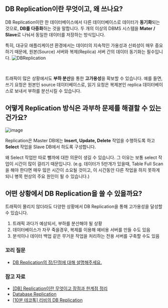 ## DB Replication이란 무엇이고, 왜 쓰나요?
DB Replication이란 한 데이터베이스에서 다른 데이터베이스로 데이터가 **동기화**되는 것으로, **DB를 다중화**하는 것을 말합니다. 두 개의 이상의 DBMS 시스템을 **Mater / Slave**로 나눠서 동일한 데이터를 저장하는 방식입니다.

특히, 대규모 애플리케이션 환경에서는 데이터의 지속적인 가용성과 신뢰성이 매우 중요하기 때문에, 원본(Source) 서버와 복제(Replica) 서버 간의 데이터 동기화는 필수입니다.
![DBReplication](https://github.com/user-attachments/assets/f88ff23b-01ff-49fe-9e0b-295a1d5603f8)

<br>

트래픽이 많은 상황에서도 **부하 분산**을 통한 **고가용성**을 확보할 수 있습니다. 예를 들면, 쓰기 요청은 원본인 source 데이터베이스로, 읽기 요청은 복제본인 replica 데이터베이스로 보내서 부하를 분산시킬 수 있습니다.

## 어떻게 Replication 방식은 과부하 문제를 해결할 수 있는 건가요?
![image](https://github.com/user-attachments/assets/061165b7-0451-43e8-8f39-1d5bd16ba507)

Replication은 Master DB에는 **Insert, Update, Delete** 작업을 수행하도록 하고 **Select** 작업을 Slave DB에서 하도록 구성합니다.

왜 Select 작업만 따로 뺄까에 대한 의문이 생길 수 있습니다. 그 이유는 보통 select 작업이 시간이 많이 걸리기 때문입니다. 
(e.g. 데이터가 5만개가 있을때, Table Full Scan을 해야 한다면 매우 많은 시간이 소요될 것이고, 이 시간동안 다른 작업을 하지 못하게 되니 병목 현상의 주요 원인이 될 수 있습니다.)


## 어떤 상황에서 DB Replication을 쓸 수 있을까요?
트래픽이 몰리지 않더라도 다양한 상황에서 DB Replication을 통해 고가용성을 달성할 수 있습니다.
1. 트래픽 과다가 예상되서, 부하를 분산해야 될 상황
2. 데이터베이스가 자꾸 죽을경우, 복제를 이용해 예비용 서버를 만들 수도 있음
3. 분석이나 데이터 백업 같은 무거운 작업을 처리하는 전용 서버를 구축할 수도 있음

### 꼬리 질문
- [DB Replication의 장/단점에 대해 설명해주세요.](https://github.com/kyungjinleelee/tech-interview/blob/main/cs/database/DB%20Replication%EC%9D%98%20%EC%9E%A5%EB%8B%A8%EC%A0%90%EC%9D%84%20%EC%84%A4%EB%AA%85%ED%95%B4%EC%A3%BC%EC%84%B8%EC%9A%94.md)

### 참고 자료
- [[DB] Replication이란 무엇이고 장점과 한계점 정리](https://velog.io/@zpswl45/DB-Replication-%EA%B0%9C%EB%85%90-%EC%A0%95%EB%A6%AC)
- [Database Replication](https://nesoy.github.io/blog/Database-Replication)
- [[10분 테코톡] 리비의 DB Replication](https://www.youtube.com/watch?v=7DwxuWyCNHA)
